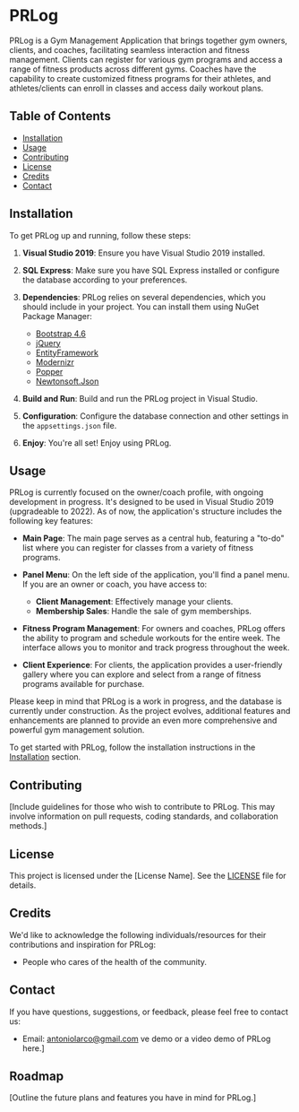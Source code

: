 # PRLog

PRLog is a Gym Management Application that brings together gym owners, clients, and coaches, facilitating seamless interaction and fitness management. Clients can register for various gym programs and access a range of fitness products across different gyms. Coaches have the capability to create customized fitness programs for their athletes, and athletes/clients can enroll in classes and access daily workout plans.

## Table of Contents

- [Installation](#installation)
- [Usage](#usage)
- [Contributing](#contributing)
- [License](#license)
- [Credits](#credits)
- [Contact](#contact)

## Installation

To get PRLog up and running, follow these steps:

1. **Visual Studio 2019**: Ensure you have Visual Studio 2019 installed.

2. **SQL Express**: Make sure you have SQL Express installed or configure the database according to your preferences.

3. **Dependencies**: PRLog relies on several dependencies, which you should include in your project. You can install them using NuGet Package Manager:

   - [Bootstrap 4.6](https://getbootstrap.com/)
   - [jQuery](https://jquery.com/)
   - [EntityFramework](https://entityframework.net/)
   - [Modernizr](https://modernizr.com/)
   - [Popper](https://popper.js.org/)
   - [Newtonsoft.Json](https://www.newtonsoft.com/json)

4. **Build and Run**: Build and run the PRLog project in Visual Studio.

5. **Configuration**: Configure the database connection and other settings in the `appsettings.json` file.

6. **Enjoy**: You're all set! Enjoy using PRLog.

## Usage

PRLog is currently focused on the owner/coach profile, with ongoing development in progress. It's designed to be used in Visual Studio 2019 (upgradeable to 2022). As of now, the application's structure includes the following key features:

- **Main Page**: The main page serves as a central hub, featuring a "to-do" list where you can register for classes from a variety of fitness programs.

- **Panel Menu**: On the left side of the application, you'll find a panel menu. If you are an owner or coach, you have access to:
  - **Client Management**: Effectively manage your clients.
  - **Membership Sales**: Handle the sale of gym memberships.

- **Fitness Program Management**: For owners and coaches, PRLog offers the ability to program and schedule workouts for the entire week. The interface allows you to monitor and track progress throughout the week.

- **Client Experience**: For clients, the application provides a user-friendly gallery where you can explore and select from a range of fitness programs available for purchase.

Please keep in mind that PRLog is a work in progress, and the database is currently under construction. As the project evolves, additional features and enhancements are planned to provide an even more comprehensive and powerful gym management solution.

To get started with PRLog, follow the installation instructions in the [Installation](#installation) section.


## Contributing

[Include guidelines for those who wish to contribute to PRLog. This may involve information on pull requests, coding standards, and collaboration methods.]

## License

This project is licensed under the [License Name]. See the [LICENSE](LICENSE) file for details.

## Credits

We'd like to acknowledge the following individuals/resources for their contributions and inspiration for PRLog:

- People who cares of the health of the community.

## Contact

If you have questions, suggestions, or feedback, please feel free to contact us:

- Email: antoniolarco@gmail.com
ve demo or a video demo of PRLog here.]


## Roadmap

[Outline the future plans and features you have in mind for PRLog.]
